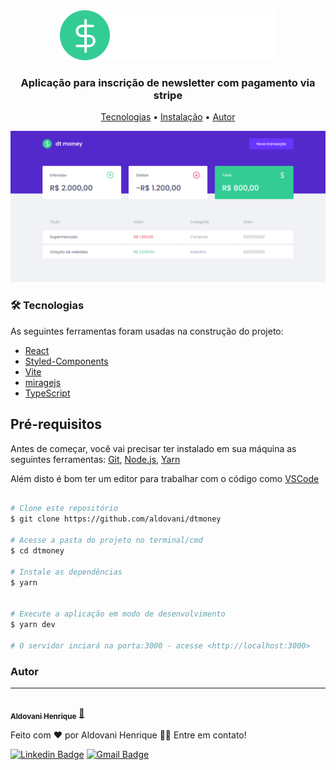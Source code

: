<div align="center">
<img src="./.github/logo.svg" alt="logo"/>

</div>

<h3 align="center">
 Aplicação para inscrição de newsletter com pagamento via stripe
</h3>

<p align="center">
 <a href="#tecnologias">Tecnologias</a> • 
 <a href="#instalacao">Instalação</a> • 
 <a href="#autor">Autor</a>

</p>

<div align="center">
<img src="./.github/tela.png" alt="tela da aplicação"/>

</div>

<div id="tecnologias">

### 🛠 Tecnologias

As seguintes ferramentas foram usadas na construção do projeto:

- [React](https://pt-br.reactjs.org/)
- [Styled-Components](https://styled-components.com/) 
- [Vite](https://vitejs.dev/) 
- [miragejs](https://miragejs.com/)
- [TypeScript](https://www.typescriptlang.org/)

</div>
<div id="instalacao">

## Pré-requisitos

Antes de começar, você vai precisar ter instalado em sua máquina as seguintes ferramentas:
[Git](https://git-scm.com),
[Node.js](https://nodejs.org/en/),
[Yarn](https://yarnpkg.co)


Além disto é bom ter um editor para trabalhar com o código como [VSCode](https://code.visualstudio.com/)

```bash

# Clone este repositório
$ git clone https://github.com/aldovani/dtmoney

# Acesse a pasta do projeto no terminal/cmd
$ cd dtmoney

# Instale as dependências
$ yarn


# Execute a aplicação em modo de desenvolvimento
$ yarn dev

# O servidor inciará na porta:3000 - acesse <http://localhost:3000>

```

</div>
<div id="autor">

### Autor

---

<a href="https://links-aldovani.netlify.app/">
 <img style="border-radius: 50%;" src="https://github.com/aldovani.png" width="100px;" alt=""/>
 <br />
 <sub><b>Aldovani Henrique</b></sub></a> <a href="https://links-aldovani.netlify.app/" >🚀</a>

Feito com ❤️ por Aldovani Henrique 👋🏻 Entre em contato!

[![Linkedin Badge](https://img.shields.io/badge/-Aldovani-blue?style=flat-square&logo=Linkedin&logoColor=white&link=https://www.linkedin.com/in/tgmarinho/)](https://www.linkedin.com/in/aldovani-henrique-da-costa-2a460b21a/)
[![Gmail Badge](https://img.shields.io/badge/-aldovanihcosta@gmail.com-c14438?style=flat-square&logo=Gmail&logoColor=white&link=mailto:tgmarinho@gmail.com)](mailto:aldovanihcosta@gmail.com)

</div>
